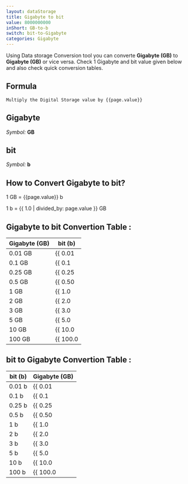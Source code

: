 ```yaml
---
layout: dataStorage
title: Gigabyte to bit
value: 8000000000
inShort: GB-to-b
switch: bit-to-Gigabyte
categories: Gigabyte
---
```


Using Data storage Conversion tool you can converte **Gigabyte (GB)** to **Gigabyte (GB)** or vice versa. Check 1 Gigabyte and bit value given below and also check quick conversion tables.

## Formula
`Multiply the Digital Storage value by {{page.value}}`

## Gigabyte
*Symbol:* **GB**

## bit
*Symbol:* **b**

## How to Convert Gigabyte to bit?

1 GB = {{page.value}} b

1 b = {{ 1.0 | divided_by: page.value }} GB


## Gigabyte to bit Convertion Table :

| Gigabyte (GB) | bit (b) |
| ---- | ---- |
| 0.01 GB | {{ 0.01 | times: page.value }} b |
| 0.1 GB | {{ 0.1 | times: page.value }} b |
| 0.25 GB | {{ 0.25 | times: page.value }} b |
| 0.5 GB | {{ 0.50 | times: page.value }} b |
| 1 GB | {{ 1.0 | times: page.value }} b |
| 2 GB | {{ 2.0 | times: page.value }} b |
| 3 GB | {{ 3.0 | times: page.value }} b |
| 5 GB | {{ 5.0 | times: page.value }} b |
| 10 GB | {{ 10.0 | times: page.value }} b |
| 100 GB | {{ 100.0 | times: page.value }} b |

## bit to Gigabyte Convertion Table :

| bit (b) | Gigabyte (GB) |
| ---- | ---- |
| 0.01 b | {{ 0.01 | divided_by: page.value }} GB |
| 0.1 b | {{ 0.1 | divided_by: page.value }} GB |
| 0.25 b | {{ 0.25 | divided_by: page.value }} GB |
| 0.5 b | {{ 0.50 | divided_by: page.value }} GB |
| 1 b | {{ 1.0 | divided_by: page.value }} GB |
| 2 b | {{ 2.0 | divided_by: page.value }} GB |
| 3 b | {{ 3.0 | divided_by: page.value }} GB |
| 5 b | {{ 5.0 | divided_by: page.value }} GB |
| 10 b | {{ 10.0 | divided_by: page.value }} GB |
| 100 b | {{ 100.0 | divided_by: page.value }} GB |


<script>
document.getElementById('selectInput')[12].selected = true
document.getElementById('selectOutput')[0].selected = true
</script>
